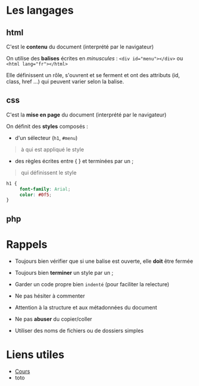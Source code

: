# Les langages

## html

C'est le __contenu__ du document (interprété par le navigateur)

On utilise des __balises__ écrites en *minuscules* : `<div id="menu"></div>` ou `<html lang="fr"></html>`

Elle définissent un rôle, s'ouvrent et se ferment et ont des attributs (id, class, href ...) qui peuvent varier selon la balise.

## css

C'est la __mise en page__ du document (interprété par le navigateur)

On définit des __styles__ composés :
* d'un sélecteur (`h1`, `#menu`)
> à qui est appliqué le style

* des règles écrites entre { } et terminées par un ;
> qui définissent le style

```css
h1 {
     font-family: Arial;
     color: #0f5;
}
```

## php


# Rappels

- Toujours bien vérifier que si une balise est ouverte, elle __doit__ être fermée

- Toujours bien __terminer__ un style par un ;

- Garder un code propre bien `indenté` (pour faciliter la relecture)

- Ne pas hésiter à commenter

- Attention à la structure et aux métadonnées du document

- Ne pas __abuser__ du copier/coller

- Utiliser des noms de fichiers ou de dossiers simples


# Liens utiles

* [Cours](cours.md)
* toto
